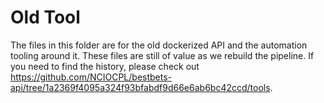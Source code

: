 # Old Tool
The files in this folder are for the old dockerized API and the automation tooling around it. These files are still of value as we rebuild the pipeline. If you need to find the history, please check out https://github.com/NCIOCPL/bestbets-api/tree/1a2369f4095a324f93bfabdf9d66e6ab6bc42ccd/tools. 